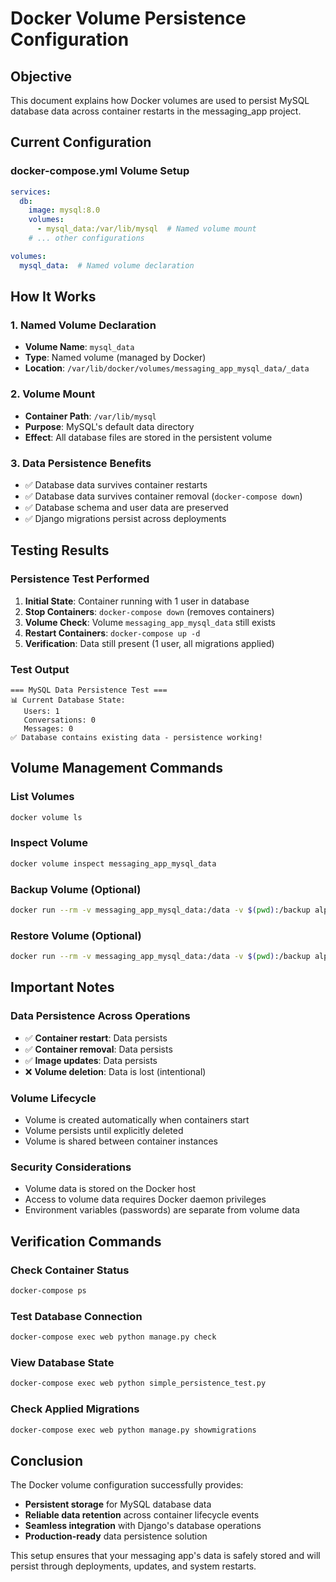 # Docker Volume Persistence Configuration

## Objective

This document explains how Docker volumes are used to persist MySQL database data across container restarts in the messaging_app project.

## Current Configuration

### docker-compose.yml Volume Setup

```yaml
services:
  db:
    image: mysql:8.0
    volumes:
      - mysql_data:/var/lib/mysql  # Named volume mount
    # ... other configurations

volumes:
  mysql_data:  # Named volume declaration
```

## How It Works

### 1. Named Volume Declaration

- **Volume Name**: `mysql_data`
- **Type**: Named volume (managed by Docker)
- **Location**: `/var/lib/docker/volumes/messaging_app_mysql_data/_data`

### 2. Volume Mount

- **Container Path**: `/var/lib/mysql`
- **Purpose**: MySQL's default data directory
- **Effect**: All database files are stored in the persistent volume

### 3. Data Persistence Benefits
- ✅ Database data survives container restarts
- ✅ Database data survives container removal (`docker-compose down`)
- ✅ Database schema and user data are preserved
- ✅ Django migrations persist across deployments

## Testing Results

### Persistence Test Performed
1. **Initial State**: Container running with 1 user in database
2. **Stop Containers**: `docker-compose down` (removes containers)
3. **Volume Check**: Volume `messaging_app_mysql_data` still exists
4. **Restart Containers**: `docker-compose up -d`
5. **Verification**: Data still present (1 user, all migrations applied)

### Test Output
```
=== MySQL Data Persistence Test ===
📊 Current Database State:
   Users: 1
   Conversations: 0
   Messages: 0
✅ Database contains existing data - persistence working!
```

## Volume Management Commands

### List Volumes
```bash
docker volume ls
```

### Inspect Volume
```bash
docker volume inspect messaging_app_mysql_data
```

### Backup Volume (Optional)
```bash
docker run --rm -v messaging_app_mysql_data:/data -v $(pwd):/backup alpine tar czf /backup/mysql_backup.tar.gz -C /data .
```

### Restore Volume (Optional)
```bash
docker run --rm -v messaging_app_mysql_data:/data -v $(pwd):/backup alpine tar xzf /backup/mysql_backup.tar.gz -C /data
```

## Important Notes

### Data Persistence Across Operations
- ✅ **Container restart**: Data persists
- ✅ **Container removal**: Data persists
- ✅ **Image updates**: Data persists
- ❌ **Volume deletion**: Data is lost (intentional)

### Volume Lifecycle
- Volume is created automatically when containers start
- Volume persists until explicitly deleted
- Volume is shared between container instances

### Security Considerations
- Volume data is stored on the Docker host
- Access to volume data requires Docker daemon privileges
- Environment variables (passwords) are separate from volume data

## Verification Commands

### Check Container Status
```bash
docker-compose ps
```

### Test Database Connection
```bash
docker-compose exec web python manage.py check
```

### View Database State
```bash
docker-compose exec web python simple_persistence_test.py
```

### Check Applied Migrations
```bash
docker-compose exec web python manage.py showmigrations
```

## Conclusion

The Docker volume configuration successfully provides:
- **Persistent storage** for MySQL database data
- **Reliable data retention** across container lifecycle events
- **Seamless integration** with Django's database operations
- **Production-ready** data persistence solution

This setup ensures that your messaging app's data is safely stored and will persist through deployments, updates, and system restarts.
